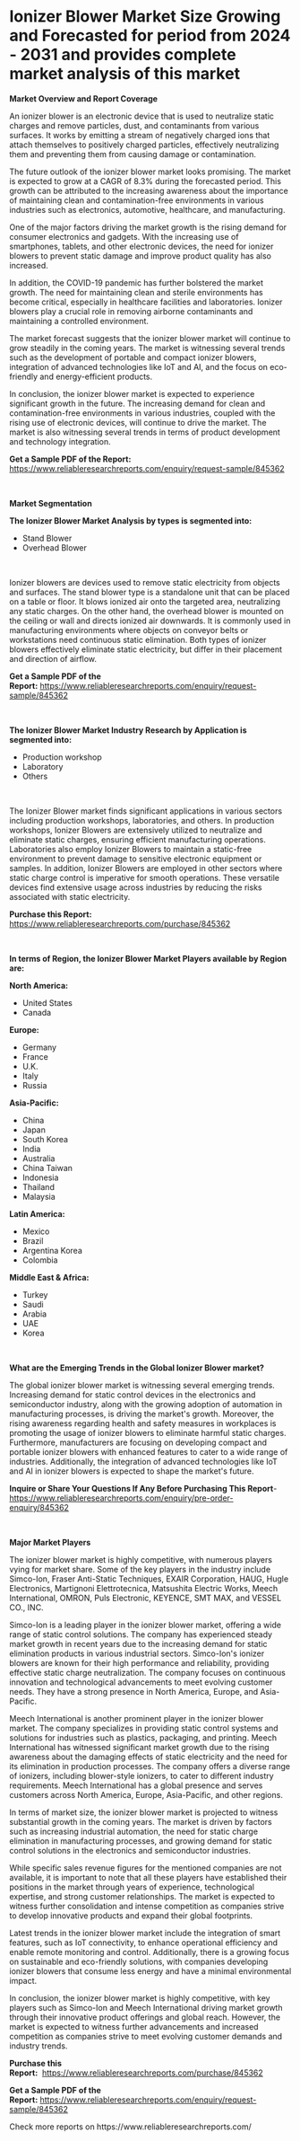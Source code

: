 <p><h1>Ionizer Blower Market Size Growing and Forecasted for period from 2024 - 2031 and provides complete market analysis of this market</h1></p><p><strong>Market Overview and Report Coverage</strong></p>
<p><p>An ionizer blower is an electronic device that is used to neutralize static charges and remove particles, dust, and contaminants from various surfaces. It works by emitting a stream of negatively charged ions that attach themselves to positively charged particles, effectively neutralizing them and preventing them from causing damage or contamination.</p><p>The future outlook of the ionizer blower market looks promising. The market is expected to grow at a CAGR of 8.3% during the forecasted period. This growth can be attributed to the increasing awareness about the importance of maintaining clean and contamination-free environments in various industries such as electronics, automotive, healthcare, and manufacturing.</p><p>One of the major factors driving the market growth is the rising demand for consumer electronics and gadgets. With the increasing use of smartphones, tablets, and other electronic devices, the need for ionizer blowers to prevent static damage and improve product quality has also increased.</p><p>In addition, the COVID-19 pandemic has further bolstered the market growth. The need for maintaining clean and sterile environments has become critical, especially in healthcare facilities and laboratories. Ionizer blowers play a crucial role in removing airborne contaminants and maintaining a controlled environment.</p><p>The market forecast suggests that the ionizer blower market will continue to grow steadily in the coming years. The market is witnessing several trends such as the development of portable and compact ionizer blowers, integration of advanced technologies like IoT and AI, and the focus on eco-friendly and energy-efficient products.</p><p>In conclusion, the ionizer blower market is expected to experience significant growth in the future. The increasing demand for clean and contamination-free environments in various industries, coupled with the rising use of electronic devices, will continue to drive the market. The market is also witnessing several trends in terms of product development and technology integration.</p></p>
<p><strong>Get a Sample PDF of the Report:</strong> <a href="https://www.reliableresearchreports.com/enquiry/request-sample/845362">https://www.reliableresearchreports.com/enquiry/request-sample/845362</a></p>
<p>&nbsp;</p>
<p><strong>Market Segmentation</strong></p>
<p><strong>The Ionizer Blower Market Analysis by types is segmented into:</strong></p>
<p><ul><li>Stand Blower</li><li>Overhead Blower</li></ul></p>
<p>&nbsp;</p>
<p><p>Ionizer blowers are devices used to remove static electricity from objects and surfaces. The stand blower type is a standalone unit that can be placed on a table or floor. It blows ionized air onto the targeted area, neutralizing any static charges. On the other hand, the overhead blower is mounted on the ceiling or wall and directs ionized air downwards. It is commonly used in manufacturing environments where objects on conveyor belts or workstations need continuous static elimination. Both types of ionizer blowers effectively eliminate static electricity, but differ in their placement and direction of airflow.</p></p>
<p><strong>Get a Sample PDF of the Report:</strong>&nbsp;<a href="https://www.reliableresearchreports.com/enquiry/request-sample/845362">https://www.reliableresearchreports.com/enquiry/request-sample/845362</a></p>
<p>&nbsp;</p>
<p><strong>The Ionizer Blower Market Industry Research by Application is segmented into:</strong></p>
<p><ul><li>Production workshop</li><li>Laboratory</li><li>Others</li></ul></p>
<p>&nbsp;</p>
<p><p>The Ionizer Blower market finds significant applications in various sectors including production workshops, laboratories, and others. In production workshops, Ionizer Blowers are extensively utilized to neutralize and eliminate static charges, ensuring efficient manufacturing operations. Laboratories also employ Ionizer Blowers to maintain a static-free environment to prevent damage to sensitive electronic equipment or samples. In addition, Ionizer Blowers are employed in other sectors where static charge control is imperative for smooth operations. These versatile devices find extensive usage across industries by reducing the risks associated with static electricity.</p></p>
<p><strong>Purchase this Report:</strong>&nbsp; <a href="https://www.reliableresearchreports.com/purchase/845362">https://www.reliableresearchreports.com/purchase/845362</a></p>
<p>&nbsp;</p>
<p><strong>In terms of Region, the Ionizer Blower Market Players available by Region are:</strong></p>
<p>
    <p> <strong> North America: </strong>
        <ul>
            <li>United States</li>
            <li>Canada</li>
        </ul>
        </p> 
    <p> <strong> Europe: </strong>
        <ul>
            <li>Germany</li>
            <li>France</li>
            <li>U.K.</li>
            <li>Italy</li>
            <li>Russia</li>
        </ul>
        </p> 
    <p> <strong> Asia-Pacific: </strong>
        <ul>
            <li>China</li>
            <li>Japan</li>
            <li>South Korea</li>
            <li>India</li>
            <li>Australia</li>
            <li>China Taiwan</li>
            <li>Indonesia</li>
            <li>Thailand</li>
            <li>Malaysia</li>
        </ul>
        </p> 
    <p> <strong> Latin America: </strong>
        <ul>
            <li>Mexico</li>
            <li>Brazil</li>
            <li>Argentina Korea</li>
            <li>Colombia</li>
        </ul>
        </p> 
    <p> <strong> Middle East & Africa: </strong>
        <ul>
            <li>Turkey</li>
            <li>Saudi</li>
            <li>Arabia</li>
            <li>UAE</li>
            <li>Korea</li>
        </ul>
    </p>
    </p>
<p>&nbsp;</p>
<p><strong>What are the Emerging Trends in the Global Ionizer Blower market?</strong></p>
<p><p>The global ionizer blower market is witnessing several emerging trends. Increasing demand for static control devices in the electronics and semiconductor industry, along with the growing adoption of automation in manufacturing processes, is driving the market's growth. Moreover, the rising awareness regarding health and safety measures in workplaces is promoting the usage of ionizer blowers to eliminate harmful static charges. Furthermore, manufacturers are focusing on developing compact and portable ionizer blowers with enhanced features to cater to a wide range of industries. Additionally, the integration of advanced technologies like IoT and AI in ionizer blowers is expected to shape the market's future.</p></p>
<p><strong>Inquire or Share Your Questions If Any Before Purchasing This Report</strong>- <a href="https://www.reliableresearchreports.com/enquiry/pre-order-enquiry/845362">https://www.reliableresearchreports.com/enquiry/pre-order-enquiry/845362</a></p>
<p>&nbsp;</p>
<p><strong>Major Market Players</strong></p>
<p><p>The ionizer blower market is highly competitive, with numerous players vying for market share. Some of the key players in the industry include Simco-Ion, Fraser Anti-Static Techniques, EXAIR Corporation, HAUG, Hugle Electronics, Martignoni Elettrotecnica, Matsushita Electric Works, Meech International, OMRON, Puls Electronic, KEYENCE, SMT MAX, and VESSEL CO., INC.</p><p>Simco-Ion is a leading player in the ionizer blower market, offering a wide range of static control solutions. The company has experienced steady market growth in recent years due to the increasing demand for static elimination products in various industrial sectors. Simco-Ion's ionizer blowers are known for their high performance and reliability, providing effective static charge neutralization. The company focuses on continuous innovation and technological advancements to meet evolving customer needs. They have a strong presence in North America, Europe, and Asia-Pacific.</p><p>Meech International is another prominent player in the ionizer blower market. The company specializes in providing static control systems and solutions for industries such as plastics, packaging, and printing. Meech International has witnessed significant market growth due to the rising awareness about the damaging effects of static electricity and the need for its elimination in production processes. The company offers a diverse range of ionizers, including blower-style ionizers, to cater to different industry requirements. Meech International has a global presence and serves customers across North America, Europe, Asia-Pacific, and other regions.</p><p>In terms of market size, the ionizer blower market is projected to witness substantial growth in the coming years. The market is driven by factors such as increasing industrial automation, the need for static charge elimination in manufacturing processes, and growing demand for static control solutions in the electronics and semiconductor industries.</p><p>While specific sales revenue figures for the mentioned companies are not available, it is important to note that all these players have established their positions in the market through years of experience, technological expertise, and strong customer relationships. The market is expected to witness further consolidation and intense competition as companies strive to develop innovative products and expand their global footprints.</p><p>Latest trends in the ionizer blower market include the integration of smart features, such as IoT connectivity, to enhance operational efficiency and enable remote monitoring and control. Additionally, there is a growing focus on sustainable and eco-friendly solutions, with companies developing ionizer blowers that consume less energy and have a minimal environmental impact.</p><p>In conclusion, the ionizer blower market is highly competitive, with key players such as Simco-Ion and Meech International driving market growth through their innovative product offerings and global reach. However, the market is expected to witness further advancements and increased competition as companies strive to meet evolving customer demands and industry trends.</p></p>
<p><strong>Purchase this Report:</strong>&nbsp;&nbsp;<a href="https://www.reliableresearchreports.com/purchase/845362">https://www.reliableresearchreports.com/purchase/845362</a></p>
<p></p>
<p><strong>Get a Sample PDF of the Report:</strong>&nbsp;<a href="https://www.reliableresearchreports.com/enquiry/request-sample/845362">https://www.reliableresearchreports.com/enquiry/request-sample/845362</a></p>
<p>Check more reports on https://www.reliableresearchreports.com/</p>